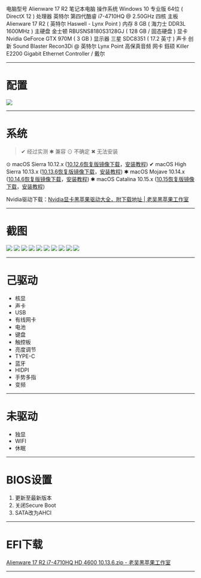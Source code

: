 电脑型号	Alienware 17 R2 笔记本电脑 
操作系统	Windows 10 专业版 64位 ( DirectX 12 )
处理器	英特尔 第四代酷睿 i7-4710HQ @ 2.50GHz 四核
主板	Alienware 17 R2 ( 英特尔 Haswell - Lynx Point )
内存	8 GB ( 海力士 DDR3L 1600MHz )
主硬盘	金士顿 RBUSNS8180S3128GJ ( 128 GB / 固态硬盘 )
显卡	Nvidia GeForce GTX 970M ( 3 GB )
显示器	三星 SDC8351 ( 17.2 英寸  )
声卡	创新 Sound Blaster Recon3Di @ 英特尔 Lynx Point  高保真音频
网卡	鈺硕 Killer E2200 Gigabit Ethernet Controller / 戴尔
<!--more-->
- - - -
# 配置
![](http://k61.org/%E3%80%90EFI%E3%80%91Alienware%2017%20R2%20i7-4710HQ%20HD%204600%2010.13.6%20%E9%BB%91%E8%8B%B9%E6%9E%9CHackintosh%20%E5%BC%95%E5%AF%BC%E4%B8%8B%E8%BD%BD/6D94A505-47FF-4B6E-BB0D-3D424887A53C.jpg)

- - - -
# 系统
> ✔ 经过实测     ✱ 兼容     ⊙ 不确定     ✖ 无法安装   

⊙   macOS Sierra 10.12.x  ([10.12.6恢复版镜像下载](http://k61.org/macOS-Sierra-10.12.6-16G29-Restore.html)，[安装教程](http://k61.org/Win10-macOS-hackintosh-Restore.html))
✔   macOS High Sierra  10.13.x ([10.13.6恢复版镜像下载](http://k61.org/macOS-Sierra-10.13.6-17G65-Restore.html)，[安装教程](http://k61.org/Win10-macOS-hackintosh-Restore.html))
✱   macOS Mojave 10.14.x ([10.14.6恢复版镜像下载](http://k61.org/macOS-Mojave-10.14.6-18G87-Restore.html)，[安装教程](http://k61.org/Win10-macOS-hackintosh-Restore.html))
✱   macOS Catalina 10.15.x ([10.15恢复版镜像下载](http://k61.org/macOS-Catalina-10.15-19A583-Restore.html)，[安装教程](http://k61.org/Win10-macOS-hackintosh-Restore.html))

Nvidia驱动下载：[Nvidia显卡黑苹果驱动大全，附下载地址 | 老吴黑苹果工作室](http://k61.org/Nvidia-web-driver-download-laowu-hackintosh.html)
- - - -
# 截图
![](http://k61.org/%E3%80%90EFI%E3%80%91Alienware%2017%20R2%20i7-4710HQ%20HD%204600%2010.13.6%20%E9%BB%91%E8%8B%B9%E6%9E%9CHackintosh%20%E5%BC%95%E5%AF%BC%E4%B8%8B%E8%BD%BD/757ABB99-51A0-4D45-8B7F-EC720B78B3A8.jpg)
![](http://k61.org/%E3%80%90EFI%E3%80%91Alienware%2017%20R2%20i7-4710HQ%20HD%204600%2010.13.6%20%E9%BB%91%E8%8B%B9%E6%9E%9CHackintosh%20%E5%BC%95%E5%AF%BC%E4%B8%8B%E8%BD%BD/BF29BB28-1289-4E6B-A14B-3EC56D4E60E5.jpg)
![](http://k61.org/%E3%80%90EFI%E3%80%91Alienware%2017%20R2%20i7-4710HQ%20HD%204600%2010.13.6%20%E9%BB%91%E8%8B%B9%E6%9E%9CHackintosh%20%E5%BC%95%E5%AF%BC%E4%B8%8B%E8%BD%BD/DD4FE8CA-60AA-48A4-BB17-4AE5804C3D9B.jpg)
![](http://k61.org/%E3%80%90EFI%E3%80%91Alienware%2017%20R2%20i7-4710HQ%20HD%204600%2010.13.6%20%E9%BB%91%E8%8B%B9%E6%9E%9CHackintosh%20%E5%BC%95%E5%AF%BC%E4%B8%8B%E8%BD%BD/C8149306-8807-4EE0-83A7-71ECDFB19AF9.jpg)
![](http://k61.org/%E3%80%90EFI%E3%80%91Alienware%2017%20R2%20i7-4710HQ%20HD%204600%2010.13.6%20%E9%BB%91%E8%8B%B9%E6%9E%9CHackintosh%20%E5%BC%95%E5%AF%BC%E4%B8%8B%E8%BD%BD/680C9AAC-85BB-480A-903F-736E36031AF5.jpg)
![](http://k61.org/%E3%80%90EFI%E3%80%91Alienware%2017%20R2%20i7-4710HQ%20HD%204600%2010.13.6%20%E9%BB%91%E8%8B%B9%E6%9E%9CHackintosh%20%E5%BC%95%E5%AF%BC%E4%B8%8B%E8%BD%BD/DCF21B4D-ED77-4C30-904D-9B5953197E8B.jpg)
![](http://k61.org/%E3%80%90EFI%E3%80%91Alienware%2017%20R2%20i7-4710HQ%20HD%204600%2010.13.6%20%E9%BB%91%E8%8B%B9%E6%9E%9CHackintosh%20%E5%BC%95%E5%AF%BC%E4%B8%8B%E8%BD%BD/F72DF406-54A2-4B88-BEAF-C531C2E0985B.jpg)
![](http://k61.org/%E3%80%90EFI%E3%80%91Alienware%2017%20R2%20i7-4710HQ%20HD%204600%2010.13.6%20%E9%BB%91%E8%8B%B9%E6%9E%9CHackintosh%20%E5%BC%95%E5%AF%BC%E4%B8%8B%E8%BD%BD/2CC437EE-102F-445F-9BF0-00D3A8A7BC46.jpg)
![](http://k61.org/%E3%80%90EFI%E3%80%91Alienware%2017%20R2%20i7-4710HQ%20HD%204600%2010.13.6%20%E9%BB%91%E8%8B%B9%E6%9E%9CHackintosh%20%E5%BC%95%E5%AF%BC%E4%B8%8B%E8%BD%BD/342999DA-3B1D-4F6E-ABA3-55B94D2FA761.jpg)
![](http://k61.org/%E3%80%90EFI%E3%80%91Alienware%2017%20R2%20i7-4710HQ%20HD%204600%2010.13.6%20%E9%BB%91%E8%8B%B9%E6%9E%9CHackintosh%20%E5%BC%95%E5%AF%BC%E4%B8%8B%E8%BD%BD/45CB0B39-376A-4942-926B-E3A13227318E.jpg)

- - - -
# 己驱动
* 核显
* 声卡
* USB
* 有线网卡
* 电池
* 键盘
* 触控板
* 亮度调节
* TYPE-C 
* 蓝牙
* HIDPI
* 手势多指
* 变频
- - - -
# 未驱动
* 独显
* WIFI
* 休眠
- - - -
# BIOS设置
1. 更新至最新版本
2. 关闭Secure Boot
3. SATA改为AHCI
- - - -
# EFI下载
[Alienware 17 R2 i7-4710HQ HD 4600 10.13.6.zip - 老吴黑苹果工作室](http://pay.k61.org/share_1118.html)
- - - -


